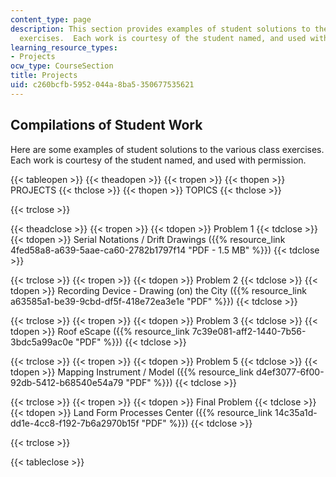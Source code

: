 ```yaml
---
content_type: page
description: This section provides examples of student solutions to the various class
  exercises.  Each work is courtesy of the student named, and used with permission.
learning_resource_types:
- Projects
ocw_type: CourseSection
title: Projects
uid: c260bcfb-5952-044a-8ba5-350677535621
---
```


Compilations of Student Work
----------------------------

Here are some examples of student solutions to the various class exercises. Each work is courtesy of the student named, and used with permission.

{{< tableopen >}}
{{< theadopen >}}
{{< tropen >}}
{{< thopen >}}
PROJECTS
{{< thclose >}}
{{< thopen >}}
TOPICS
{{< thclose >}}

{{< trclose >}}

{{< theadclose >}}
{{< tropen >}}
{{< tdopen >}}
Problem 1
{{< tdclose >}}
{{< tdopen >}}
Serial Notations / Drift Drawings ({{% resource_link 4fed58a8-a639-5aae-ca60-2782b1797f14 "PDF - 1.5 MB" %}})
{{< tdclose >}}

{{< trclose >}}
{{< tropen >}}
{{< tdopen >}}
Problem 2
{{< tdclose >}}
{{< tdopen >}}
Recording Device - Drawing (on) the City ({{% resource_link a63585a1-be39-9cbd-df5f-418e72ea3e1e "PDF" %}})
{{< tdclose >}}

{{< trclose >}}
{{< tropen >}}
{{< tdopen >}}
Problem 3
{{< tdclose >}}
{{< tdopen >}}
Roof eScape ({{% resource_link 7c39e081-aff2-1440-7b56-3bdc5a99ac0e "PDF" %}})
{{< tdclose >}}

{{< trclose >}}
{{< tropen >}}
{{< tdopen >}}
Problem 5
{{< tdclose >}}
{{< tdopen >}}
Mapping Instrument / Model ({{% resource_link d4ef3077-6f00-92db-5412-b68540e54a79 "PDF" %}})
{{< tdclose >}}

{{< trclose >}}
{{< tropen >}}
{{< tdopen >}}
Final Problem
{{< tdclose >}}
{{< tdopen >}}
Land Form Processes Center ({{% resource_link 14c35a1d-dd1e-4cc8-f192-7b6a2970b15f "PDF" %}})
{{< tdclose >}}

{{< trclose >}}

{{< tableclose >}}